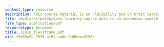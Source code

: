 ```yaml
---
content_type: resource
description: This course material is on Flexibility and On Orbit Servicing.
file: /media/https%3A/open-learning-course-data-rc.s3.amazonaws.com/16-892j-space-system-architecture-and-design-fall-2004/f3d08e9b2935bf6fe44e8dd8eba6296b_11010_flex2frame.pdf
file_type: application/pdf
resourcetype: Document
title: 11010_flex2frame.pdf
uid: f3d08e9b-2935-bf6f-e44e-8dd8eba6296b
---
```

